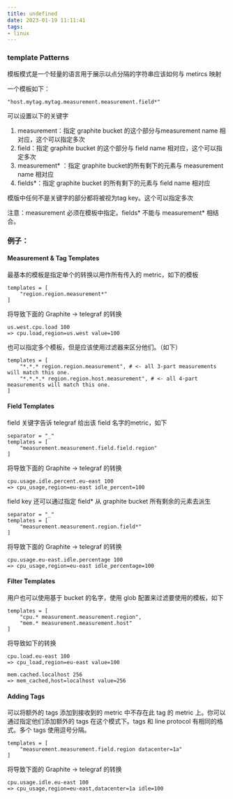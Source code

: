 ```yaml
---
title: undefined
date: 2023-01-19 11:11:41
tags:
- linux
---
```


### template Patterns

模板模式是一个轻量的语言用于展示以点分隔的字符串应该如何与 metircs 映射

一个模板如下：

```
"host.mytag.mytag.measurement.measurement.field*"
```

可以设置以下的关键字

1. measurement：指定 graphite bucket 的这个部分与measurement name 相对应，这个可以指定多次
2. field：指定 graphite bucket 的这个部分与 field name 相对应，这个可以指定多次
3. measurement* ：指定 graphite bucket的所有剩下的元素与 measurement name 相对应
4. fields*：指定 graphite bucket 的所有剩下的元素与 field name 相对应

模版中任何不是关键字的部分都将被视为tag key。这个可以指定多次

注意：measurement 必须在模板中指定。fields* 不能与 measurement* 相结合。

### 例子：

#### Measurement & Tag Templates

最基本的模板是指定单个的转换以用作所有传入的 metric，如下的模板

```
templates = [
    "region.region.measurement*"
]
```

将导致下面的 Graphite -> telegraf 的转换

```
us.west.cpu.load 100
=> cpu.load,region=us.west value=100
```

也可以指定多个模板，但是应该使用过滤器来区分他们。（如下）

```
templates = [
    "*.*.* region.region.measurement", # <- all 3-part measurements will match this one.
    "*.*.*.* region.region.host.measurement", # <- all 4-part measurements will match this one.
]
```

#### Field Templates

field 关键字告诉 telegraf 给出该 field 名字的metric，如下

```
separator = "_"
templates = [
    "measurement.measurement.field.field.region"
]
```

将导致下面的 Graphite -> telegraf 的转换

```
cpu.usage.idle.percent.eu-east 100
=> cpu_usage,region=eu-east idle_percent=100
```

field key 还可以通过指定 field* 从 graphite bucket 所有剩余的元素去派生

```
separator = "_"
templates = [
    "measurement.measurement.region.field*"
]
```

将导致下面的 Graphite -> telegraf 的转换

```
cpu.usage.eu-east.idle.percentage 100
=> cpu_usage,region=eu-east idle_percentage=100
```

#### Filter Templates

用户也可以使用基于 bucket 的名字，使用 glob 配置来过滤要使用的模板，如下

```
templates = [
    "cpu.* measurement.measurement.region",
    "mem.* measurement.measurement.host"
]
```

将导致如下的转换

```
cpu.load.eu-east 100
=> cpu_load,region=eu-east value=100

mem.cached.localhost 256
=> mem_cached,host=localhost value=256
```

#### Adding Tags

可以将额外的 tags 添加到接收到的 metric 中不存在此 tag 的 metric 上。你可以通过指定他们添加额外的 tags  在这个模式下。tags 和 line protocol 有相同的格式。多个 tags 使用逗号分隔。

```
templates = [
    "measurement.measurement.field.region datacenter=1a"
]
```

将导致下面的 Graphite -> telegraf 的转换

```
cpu.usage.idle.eu-east 100
=> cpu_usage,region=eu-east,datacenter=1a idle=100
```























